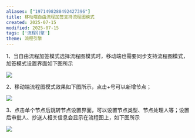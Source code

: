 ```yaml
---
aliases: ["1971498288492427396"]
title: 移动端自由流程加签支持流程图模式
created: 2025-07-15
modified: 2025-07-15
tags: ['流程引擎']
theme: 流程引擎
---
```


1、当自由流程加签模式选择流程图模式时，移动端也需要同步支持流程图模式，加签模式设置界面如下图所示

![](https://myhelpdoc.oss-cn-heyuan.aliyuncs.com/mdimages/fddd63993542ac0185b0c1a81907e6ac.jpg)

2、移动端流程图模式效果如下图所示，点击+号可以新增节点；

![](https://myhelpdoc.oss-cn-heyuan.aliyuncs.com/mdimages/adad85936712983a968290b6fe99fe61.jpg)

3、点击单个节点后跳转节点设置界面，可以设置节点类型、节点处理人等；设置后审批人、抄送人相关信息会显示在流程图上，如下图所示

![](https://myhelpdoc.oss-cn-heyuan.aliyuncs.com/mdimages/122f3e9dab89999a90aa9e93fa70723b.jpg)

